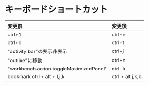 # キーボードショートカット<br>
| 変更前 | 変更後 |
|:---|:---|
| ctrl+1 | ctrl+e |
| ctrl+b| ctrl+t|
| "activity bar"の表示非表示 | ctrl+j |
| "outline"に移動 | ctrl+n |
| "workbench.action.toggleMaximizedPanel" | ctrl+k |
| bookmark ctrl + alt + l,j,k | ctrl + alt j,k,b |
